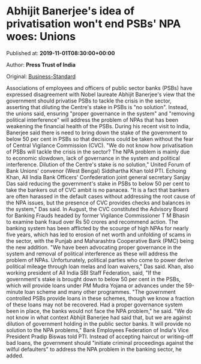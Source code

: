 
# Abhijit Banerjee's idea of privatisation won't end PSBs' NPA woes: Unions

Published at: **2019-11-01T08:30:00+00:00**

Author: **Press Trust of India**

Original: [Business-Standard](https://www.business-standard.com/article/pti-stories/diluting-govt-stake-below-50pc-in-psbs-no-solution-unions-119110100592_1.html)

Associations of employees and officers of public sector banks (PSBs) have expressed disagreement with Nobel laureate Abhijit Banerjee's view that the government should privatise PSBs to tackle the crisis in the sector, asserting that diluting the Centre's stake in PSBs is "no solution".
Instead, the unions said, ensuring "proper governance in the system" and "removing political interference" will address the problem of NPAs that has been weakening the financial health of the PSBs.
During his recent visit to India, Banerjee said there is need to bring down the stake of the government to below 50 per cent in PSBs so that decisions could be taken without the fear of Central Vigilance Commission (CVC).
"We do not know how privatisation of PSBs will tackle the crisis in the sector? The NPA problem is mainly due to economic slowdown, lack of governance in the system and political interference. Dilution of the Centre's stake is no solution," United Forum of Bank Unions' convenor (West Bengal) Siddhartha Khan told PTI.
Echoing Khan, All India Bank Officers' Confederation joint general secretary Sanjay Das said reducing the government's stake in PSBs to below 50 per cent to take the bankers out of CVC ambit is no panacea.
"It is a fact that bankers are often harassed in the default cases without addressing the root cause of the NPA issues, but the presence of CVC provides checks and balances in the system," Das said.
In August, the CVC constituted the Advisory Board for Banking Frauds headed by former Vigilance Commissioner T M Bhasin to examine bank fraud over Rs 50 crores and recommend action.
The banking system has been afflicted by the scourge of high NPAs for nearly five years, which has led to erosion of net worth and unfolding of scams in the sector, with the Punjab and Maharashtra Cooperative Bank (PMC) being the new addition.
"We have been advocating proper governance in the system and removal of political interference as these will address the problem of NPAs. Unfortunately, political parties who come to power derive political mileage through loan melas and loan waivers," Das said.
Khan, also working president of All India SBI Staff Federation, said, "If the government's stake is brought down to below 50 per cent in the PSBs, which will provide loans under PM Mudra Yojana or advances under the 59-minute loan scheme and many other programmes.
"The government controlled PSBs provide loans in these schemes, though we know a fraction of these loans may not be recovered. Had a proper governance system been in place, the banks would not face the NPA problem," he said.
"We do not know in what context Abhijit Banerjee had said that, but we are against dilution of government holding in the public sector banks. It will provide no solution to the NPA problems," Bank Employees Federation of India's Vice President Pradip Biswas told PTI.
Instead of accepting haircut or writing-off bad loans, the government should "initiate criminal proceedings against the wilful defaulters" to address the NPA problem in the banking sector, he added.

